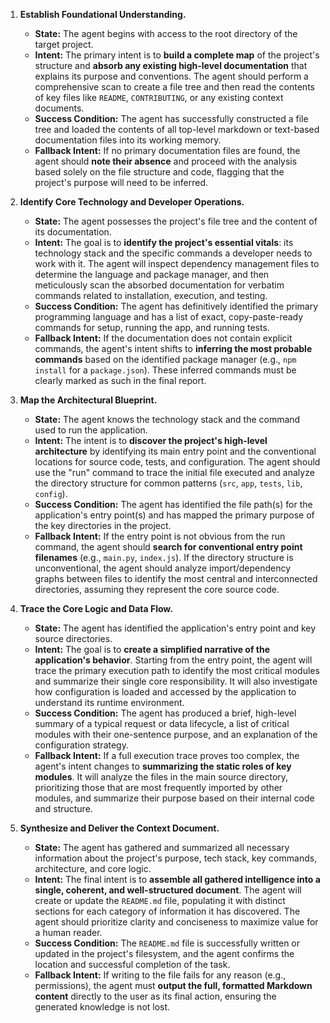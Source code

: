 1.  **Establish Foundational Understanding.**
    *   **State:** The agent begins with access to the root directory of the target project.
    *   **Intent:** The primary intent is to **build a complete map** of the project's structure and **absorb any existing high-level documentation** that explains its purpose and conventions. The agent should perform a comprehensive scan to create a file tree and then read the contents of key files like `README`, `CONTRIBUTING`, or any existing context documents.
    *   **Success Condition:** The agent has successfully constructed a file tree and loaded the contents of all top-level markdown or text-based documentation files into its working memory.
    *   **Fallback Intent:** If no primary documentation files are found, the agent should **note their absence** and proceed with the analysis based solely on the file structure and code, flagging that the project's purpose will need to be inferred.

2.  **Identify Core Technology and Developer Operations.**
    *   **State:** The agent possesses the project's file tree and the content of its documentation.
    *   **Intent:** The goal is to **identify the project's essential vitals**: its technology stack and the specific commands a developer needs to work with it. The agent will inspect dependency management files to determine the language and package manager, and then meticulously scan the absorbed documentation for verbatim commands related to installation, execution, and testing.
    *   **Success Condition:** The agent has definitively identified the primary programming language and has a list of exact, copy-paste-ready commands for setup, running the app, and running tests.
    *   **Fallback Intent:** If the documentation does not contain explicit commands, the agent's intent shifts to **inferring the most probable commands** based on the identified package manager (e.g., `npm install` for a `package.json`). These inferred commands must be clearly marked as such in the final report.

3.  **Map the Architectural Blueprint.**
    *   **State:** The agent knows the technology stack and the command used to run the application.
    *   **Intent:** The intent is to **discover the project's high-level architecture** by identifying its main entry point and the conventional locations for source code, tests, and configuration. The agent should use the "run" command to trace the initial file executed and analyze the directory structure for common patterns (`src`, `app`, `tests`, `lib`, `config`).
    *   **Success Condition:** The agent has identified the file path(s) for the application's entry point(s) and has mapped the primary purpose of the key directories in the project.
    *   **Fallback Intent:** If the entry point is not obvious from the run command, the agent should **search for conventional entry point filenames** (e.g., `main.py`, `index.js`). If the directory structure is unconventional, the agent should analyze import/dependency graphs between files to identify the most central and interconnected directories, assuming they represent the core source code.

4.  **Trace the Core Logic and Data Flow.**
    *   **State:** The agent has identified the application's entry point and key source directories.
    *   **Intent:** The goal is to **create a simplified narrative of the application's behavior**. Starting from the entry point, the agent will trace the primary execution path to identify the most critical modules and summarize their single core responsibility. It will also investigate how configuration is loaded and accessed by the application to understand its runtime environment.
    *   **Success Condition:** The agent has produced a brief, high-level summary of a typical request or data lifecycle, a list of critical modules with their one-sentence purpose, and an explanation of the configuration strategy.
    *   **Fallback Intent:** If a full execution trace proves too complex, the agent's intent changes to **summarizing the static roles of key modules**. It will analyze the files in the main source directory, prioritizing those that are most frequently imported by other modules, and summarize their purpose based on their internal code and structure.

5.  **Synthesize and Deliver the Context Document.**
    *   **State:** The agent has gathered and summarized all necessary information about the project's purpose, tech stack, key commands, architecture, and core logic.
    *   **Intent:** The final intent is to **assemble all gathered intelligence into a single, coherent, and well-structured document**. The agent will create or update the `README.md` file, populating it with distinct sections for each category of information it has discovered. The agent should prioritize clarity and conciseness to maximize value for a human reader.
    *   **Success Condition:** The `README.md` file is successfully written or updated in the project's filesystem, and the agent confirms the location and successful completion of the task.
    *   **Fallback Intent:** If writing to the file fails for any reason (e.g., permissions), the agent must **output the full, formatted Markdown content** directly to the user as its final action, ensuring the generated knowledge is not lost.